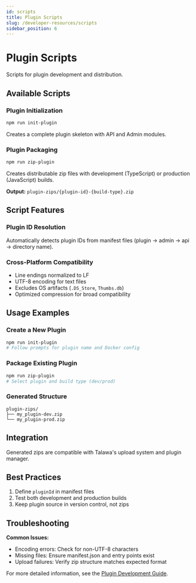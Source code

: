 ```yaml
---
id: scripts
title: Plugin Scripts
slug: /developer-resources/scripts
sidebar_position: 6
---
```


# Plugin Scripts

Scripts for plugin development and distribution.

## Available Scripts

### Plugin Initialization

```bash
npm run init-plugin
```

Creates a complete plugin skeleton with API and Admin modules.

### Plugin Packaging

```bash
npm run zip-plugin
```

Creates distributable zip files with development (TypeScript) or production (JavaScript) builds.

**Output:** `plugin-zips/{plugin-id}-{build-type}.zip`

## Script Features

### Plugin ID Resolution
Automatically detects plugin IDs from manifest files (plugin → admin → api → directory name).

### Cross-Platform Compatibility
- Line endings normalized to LF
- UTF-8 encoding for text files
- Excludes OS artifacts (`.DS_Store`, `Thumbs.db`)
- Optimized compression for broad compatibility

## Usage Examples

### Create a New Plugin
```bash
npm run init-plugin
# Follow prompts for plugin name and Docker config
```

### Package Existing Plugin
```bash
npm run zip-plugin
# Select plugin and build type (dev/prod)
```

### Generated Structure
```
plugin-zips/
├── my_plugin-dev.zip
└── my_plugin-prod.zip
```

## Integration

Generated zips are compatible with Talawa's upload system and plugin manager.

## Best Practices

1. Define `pluginId` in manifest files
2. Test both development and production builds
3. Keep plugin source in version control, not zips

## Troubleshooting

**Common Issues:**
- Encoding errors: Check for non-UTF-8 characters
- Missing files: Ensure manifest.json and entry points exist
- Upload failures: Verify zip structure matches expected format

For more detailed information, see the [Plugin Development Guide](./plugin-development.md).
